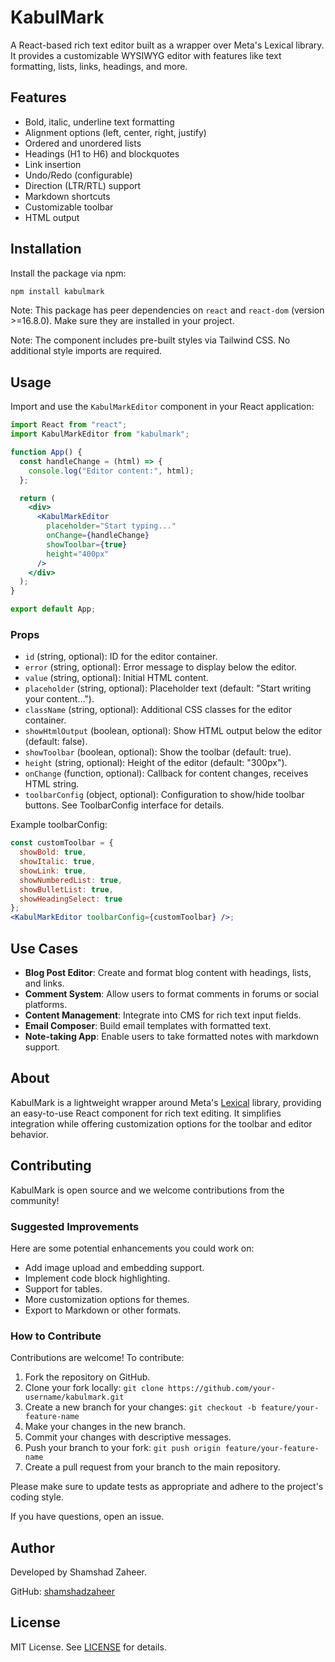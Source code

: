 # KabulMark

A React-based rich text editor built as a wrapper over Meta's Lexical library. It provides a customizable WYSIWYG editor with features like text formatting, lists, links, headings, and more.

## Features

- Bold, italic, underline text formatting
- Alignment options (left, center, right, justify)
- Ordered and unordered lists
- Headings (H1 to H6) and blockquotes
- Link insertion
- Undo/Redo (configurable)
- Direction (LTR/RTL) support
- Markdown shortcuts
- Customizable toolbar
- HTML output

## Installation

Install the package via npm:

```bash
npm install kabulmark
```

Note: This package has peer dependencies on `react` and `react-dom` (version >=16.8.0). Make sure they are installed in your project.

Note: The component includes pre-built styles via Tailwind CSS. No additional style imports are required.

## Usage

Import and use the `KabulMarkEditor` component in your React application:

```jsx
import React from "react";
import KabulMarkEditor from "kabulmark";

function App() {
  const handleChange = (html) => {
    console.log("Editor content:", html);
  };

  return (
    <div>
      <KabulMarkEditor
        placeholder="Start typing..."
        onChange={handleChange}
        showToolbar={true}
        height="400px"
      />
    </div>
  );
}

export default App;
```

### Props

- `id` (string, optional): ID for the editor container.
- `error` (string, optional): Error message to display below the editor.
- `value` (string, optional): Initial HTML content.
- `placeholder` (string, optional): Placeholder text (default: "Start writing your content...").
- `className` (string, optional): Additional CSS classes for the editor container.
- `showHtmlOutput` (boolean, optional): Show HTML output below the editor (default: false).
- `showToolbar` (boolean, optional): Show the toolbar (default: true).
- `height` (string, optional): Height of the editor (default: "300px").
- `onChange` (function, optional): Callback for content changes, receives HTML string.
- `toolbarConfig` (object, optional): Configuration to show/hide toolbar buttons. See ToolbarConfig interface for details.

Example toolbarConfig:

```jsx
const customToolbar = {
  showBold: true,
  showItalic: true,
  showLink: true,
  showNumberedList: true,
  showBulletList: true,
  showHeadingSelect: true
};
<KabulMarkEditor toolbarConfig={customToolbar} />;
```

## Use Cases

- **Blog Post Editor**: Create and format blog content with headings, lists, and links.
- **Comment System**: Allow users to format comments in forums or social platforms.
- **Content Management**: Integrate into CMS for rich text input fields.
- **Email Composer**: Build email templates with formatted text.
- **Note-taking App**: Enable users to take formatted notes with markdown support.

## About

KabulMark is a lightweight wrapper around Meta's [Lexical](https://lexical.dev/) library, providing an easy-to-use React component for rich text editing. It simplifies integration while offering customization options for the toolbar and editor behavior.

## Contributing

KabulMark is open source and we welcome contributions from the community!

### Suggested Improvements

Here are some potential enhancements you could work on:

- Add image upload and embedding support.
- Implement code block highlighting.
- Support for tables.
- More customization options for themes.
- Export to Markdown or other formats.

### How to Contribute

Contributions are welcome! To contribute:

1. Fork the repository on GitHub.
2. Clone your fork locally: `git clone https://github.com/your-username/kabulmark.git`
3. Create a new branch for your changes: `git checkout -b feature/your-feature-name`
4. Make your changes in the new branch.
5. Commit your changes with descriptive messages.
6. Push your branch to your fork: `git push origin feature/your-feature-name`
7. Create a pull request from your branch to the main repository.

Please make sure to update tests as appropriate and adhere to the project's coding style.

If you have questions, open an issue.

## Author

Developed by Shamshad Zaheer.

GitHub: [shamshadzaheer](https://github.com/shamshadzaheer)

## License

MIT License. See [LICENSE](LICENSE) for details.
